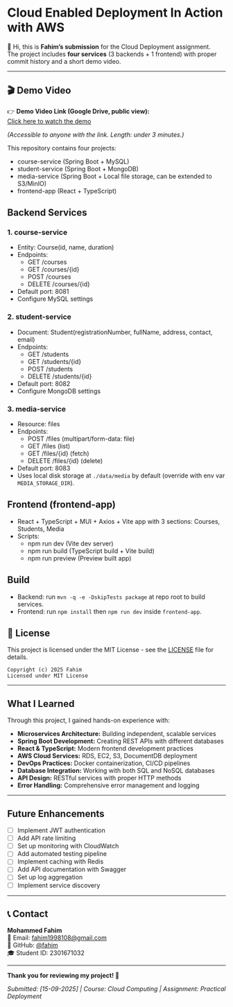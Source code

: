 # Cloud Enabled Deployment In Action with AWS


👋 Hi, this is **Fahim’s submission** for the Cloud Deployment assignment.  
The project includes **four services** (3 backends + 1 frontend) with proper commit history and a short demo video.

---

## 🎬 Demo Video

👉 **Demo Video Link (Google Drive, public view):**  
[Click here to watch the demo](https://drive.google.com/file/d/1vusONuzUnYMoy9qTLsQ-3ZS_hwq414E-/view?usp=sharing)

*(Accessible to anyone with the link. Length: under 3 minutes.)*


This repository contains four projects:

- course-service (Spring Boot + MySQL)
- student-service (Spring Boot + MongoDB)
- media-service (Spring Boot + Local file storage, can be extended to S3/MinIO)
- frontend-app (React + TypeScript)

## Backend Services

### 1. course-service
- Entity: Course(id, name, duration)
- Endpoints:
  - GET /courses
  - GET /courses/{id}
  - POST /courses
  - DELETE /courses/{id}
- Default port: 8081
- Configure MySQL settings

### 2. student-service
- Document: Student(registrationNumber, fullName, address, contact, email)
- Endpoints:
  - GET /students
  - GET /students/{id}
  - POST /students
  - DELETE /students/{id}
- Default port: 8082
- Configure MongoDB settings

### 3. media-service
- Resource: files
- Endpoints:
  - POST /files (multipart/form-data: file)
  - GET /files (list)
  - GET /files/{id} (fetch)
  - DELETE /files/{id} (delete)
- Default port: 8083
- Uses local disk storage at `./data/media` by default (override with env var `MEDIA_STORAGE_DIR`).

## Frontend (frontend-app)
- React + TypeScript + MUI + Axios + Vite app with 3 sections: Courses, Students, Media
- Scripts:
  - npm run dev (Vite dev server)
  - npm run build (TypeScript build + Vite build)
  - npm run preview (Preview built app)

## Build

- Backend: run `mvn -q -e -DskipTests package` at repo root to build services.
- Frontend: run `npm install` then `npm run dev` inside `frontend-app`.

## 📜 License

This project is licensed under the MIT License - see the [LICENSE](LICENSE) file for details.

```
Copyright (c) 2025 Fahim 
Licensed under MIT License
```

---

##  What I Learned

Through this project, I gained hands-on experience with:

- **Microservices Architecture:** Building independent, scalable services
- **Spring Boot Development:** Creating REST APIs with different databases
- **React & TypeScript:** Modern frontend development practices
- **AWS Cloud Services:** RDS, EC2, S3, DocumentDB deployment
- **DevOps Practices:** Docker containerization, CI/CD pipelines
- **Database Integration:** Working with both SQL and NoSQL databases
- **API Design:** RESTful services with proper HTTP methods
- **Error Handling:** Comprehensive error management and logging

---

##  Future Enhancements

- [ ] Implement JWT authentication
- [ ] Add API rate limiting
- [ ] Set up monitoring with CloudWatch
- [ ] Add automated testing pipeline
- [ ] Implement caching with Redis
- [ ] Add API documentation with Swagger
- [ ] Set up log aggregation
- [ ] Implement service discovery

---

## 📞 Contact

**Mohammed Fahim**  
📧 Email: fahim1998108@gmail.com  
🐙 GitHub: [@fahim](https://github.com/fahimHexClan)  
🎓 Student ID: 2301671032

---

**Thank you for reviewing my project! 🙏**

*Submitted: [15-09-2025] | Course: Cloud Computing | Assignment: Practical Deployment*